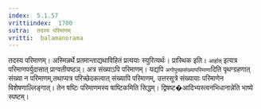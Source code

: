 ```yaml
---
index:  5.1.57
vrittiindex:  1700
sutra:  तदस्य परिमाणम्
vritti:  balamanorama 
---
```


तदस्य परिमाणम्। अस्मिन्नर्थे प्रतमान्ताद्यथाविहितं प्रत्ययाः स्युरित्यर्थः। प्रास्थिक इति। `आर्हात्` इत्यत्र परिमाणपर्युदासात् प्राग्वतीयष्ठञ्। अत्र संख्याऽपि परिमाणम्। यद्यपि `अगोपुच्छसंख्यापरिमाणा`दिति पृथग्ग्रहणात् संख्या न परिमाणम्,तथाप्यत्र परिच्छेदकत्वात् संख्यापि परिमाणम्, उत्तरसूत्रे संख्यायाः परिमाणेन विशेषणाल्लिङ्गात्। तेन षष्टिः परिमाणमस्य षाष्टिकमिति सिद्धम्। द्विषष्ट�आदिभ्यस्त्वनभिधानान्नेति भाष्ये स्पष्टम्।

